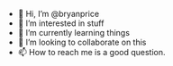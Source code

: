 - 👋 Hi, I’m @bryanprice
- 👀 I’m interested in stuff
- 🌱 I’m currently learning things
- 💞️ I’m looking to collaborate on this
- 📫 How to reach me is a good question.

<!---
bryanprice/bryanprice is a ✨ special ✨ repository because its `README.md` (this file) appears on your GitHub profile.
You can click the Preview link to take a look at your changes.
--->
